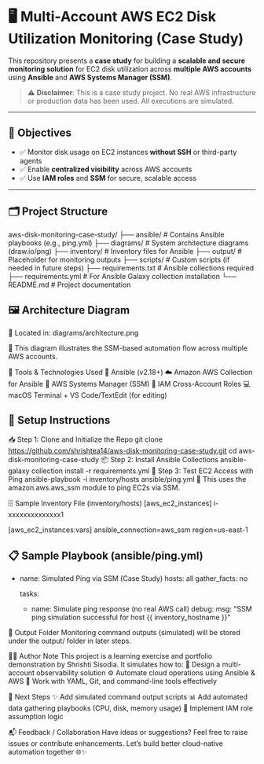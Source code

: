 # 🖥️ Multi-Account AWS EC2 Disk Utilization Monitoring (Case Study)

This repository presents a **case study** for building a **scalable and secure monitoring solution** for EC2 disk utilization across **multiple AWS accounts** using **Ansible** and **AWS Systems Manager (SSM)**.

> ⚠️ **Disclaimer**: This is a case study project. No real AWS infrastructure or production data has been used. All executions are simulated.

---

## 📌 Objectives

- ✅ Monitor disk usage on EC2 instances **without SSH** or third-party agents  
- ✅ Enable **centralized visibility** across AWS accounts  
- ✅ Use **IAM roles** and **SSM** for secure, scalable access  

---

## 🗂️ Project Structure

aws-disk-monitoring-case-study/
├── ansible/                # Contains Ansible playbooks (e.g., ping.yml)
├── diagrams/               # System architecture diagrams (draw.io/png)
├── inventory/              # Inventory files for Ansible
├── output/                 # Placeholder for monitoring outputs
├── scripts/                # Custom scripts (if needed in future steps)
├── requirements.txt        # Ansible collections required
├── requirements.yml        # For Ansible Galaxy collection installation
└── README.md               # Project documentation

## 🖼️ Architecture Diagram
📍 Located in: diagrams/architecture.png

🧭 This diagram illustrates the SSM-based automation flow across multiple AWS accounts.

🧰 Tools & Technologies Used
🔧 Ansible (v2.18+)
☁️ Amazon AWS Collection for Ansible
🔐 AWS Systems Manager (SSM)
🔄 IAM Cross-Account Roles
💻 macOS Terminal + VS Code/TextEdit (for editing)

## 🚀 Setup Instructions
📥 Step 1: Clone and Initialize the Repo
git clone https://github.com/shrishtea14/aws-disk-monitoring-case-study.git
cd aws-disk-monitoring-case-study
📦 Step 2: Install Ansible Collections
ansible-galaxy collection install -r requirements.yml
🧪 Step 3: Test EC2 Access with Ping
ansible-playbook -i inventory/hosts ansible/ping.yml
📌 This uses the amazon.aws.aws_ssm module to ping EC2s via SSM.

🗄️ Sample Inventory File (inventory/hosts)
[aws_ec2_instances]
i-xxxxxxxxxxxxxx1

[aws_ec2_instances:vars]
ansible_connection=aws_ssm
region=us-east-1

📋 Sample Playbook (ansible/ping.yml)
---
- name: Simulated Ping via SSM (Case Study)
  hosts: all
  gather_facts: no

  tasks:
    - name: Simulate ping response (no real AWS call)
      debug:
        msg: "SSM ping simulation successful for host {{ inventory_hostname }}"


📁 Output Folder
Monitoring command outputs (simulated) will be stored under the output/ folder in later steps.

👩‍💻 Author Note
This project is a learning exercise and portfolio demonstration by Shrishti Sisodia. It simulates how to:
🧱 Design a multi-account observability solution
⚙️ Automate cloud operations using Ansible & AWS
🧾 Work with YAML, Git, and command-line tools effectively

🔮 Next Steps
✨ Add simulated command output scripts
📊 Add automated data gathering playbooks (CPU, disk, memory usage)
🔐 Implement IAM role assumption logic

📬 Feedback / Collaboration
Have ideas or suggestions? Feel free to raise issues or contribute enhancements. Let’s build better cloud-native automation together 🌐✨
 











